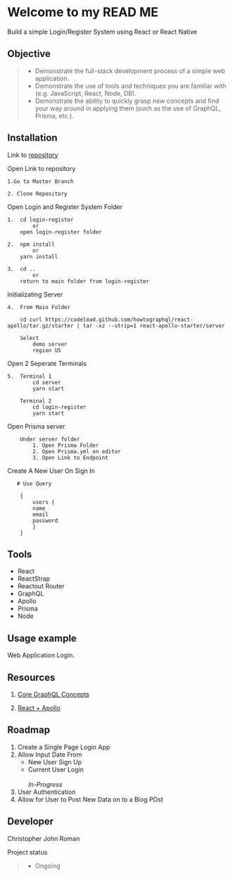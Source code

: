 # Welcome to my READ ME

Build a simple Login/Register System using React or React Native

## Objective
> - Demonstrate the full-stack development process of a simple web application.
> - Demonstrate the use of tools and techniques you are familiar with (e.g. JavaScript,  React, Node, DB).
> - Demonstrate the ability to quickly grasp new concepts and find your way around in  applying them (such as the use of GraphQL, Prisma, etc.). 

## Installation
Link to [repository](https://github.com/Cjir/LoginAndRegisterFormReact)

Open Link to repository
```
1.Go to Master Branch
```
```
2. Clone Repository
```

Open Login and Register System Folder
```
1.  cd login-register
        or
    open login-register folder
```
```
2.  npm install
        or
    yarn install
```
```
3.  cd ..
        or
    return to main folder from login-register
```
Initializating Server
```
4.  From Main Folder
      
    cd curl https://codeload.github.com/howtographql/react-apollo/tar.gz/starter | tar -xz --strip=1 react-apollo-starter/server

    Select
        demo server
        region US
```
Open 2 Seperate Terminals
```
5.  Terminal 1  
        cd server
        yarn start

    Terminal 2
        cd login-register
        yarn start
```   
Open Prisma server
```
    Under server folder
        1. Open Prisma Folder
        2. Open Prisma.yml on editor
        3. Open Link to Endpoint
```
Create A New User On Sign In
```
   # Use Query

    {
	    users {
	    name
        email
        password
        }
    }

```
## Tools
- React
- ReactStrap
- Reactout Router
- GraphQL
- Apollo
- Prisma
- Node

## Usage example

Web Application Login.

## Resources
1. [Core GraphQL Concepts](https://www.howtographql.com/basics/2-core-concepts/)

2. [React + Apollo](https://www.howtographql.com/react-apollo/0-introduction/)

## Roadmap
1. Create a Single Page Login App
2. Allow Input Date From
    - New User Sign Up 
    - Current User Login\
    \
_In-Progress_
3. User Authentication
4. Allow for User to Post New Data on to a Blog POst

## Developer
Christopher John Roman

Project status
> - Ongoing